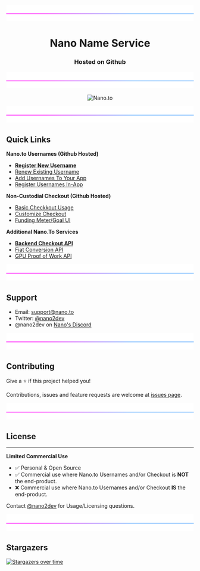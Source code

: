 ![line](https://github.com/fwd/n2/raw/master/.github/line.png)

<h1 align="center">Nano Name Service</h1>
<h3 align="center">Hosted on Github</h3>

![line](https://github.com/fwd/n2/raw/master/.github/line.png)

<p align="center">
  <img src="https://github.com/fwd/nano/raw/master/dist/images/funding.png" alt="Nano.to" />
</p>

![line](https://github.com/fwd/n2/raw/master/.github/line.png)

## Quick Links

**Nano.to Usernames (Github Hosted)**
  - [**Register New Username**](https://github.com/fwd/nano-to/blob/master/docs/username.md)
  - [Renew Existing Username](https://github.com/fwd/nano-to/blob/master/docs/username.md#renewal)
  - [Add Usernames To Your App](https://github.com/fwd/nano-to/blob/master/docs/username.md#dataset)
  - [Register Usernames In-App](https://github.com/fwd/nano-to/blob/master/docs/username-integration.md)


**Non-Custodial Checkout (Github Hosted)**
- [Basic Checkkout Usage](https://github.com/fwd/nano-to/blob/master/docs/checkout.md)
- [Customize Checkout](https://github.com/fwd/nano-to/blob/master/docs/checkout.md#customize-colors)
- [Funding Meter/Goal UI](https://github.com/fwd/nano-to/blob/master/docs/username-integration.md)

**Additional Nano.To Services**

- [**Backend Checkout API**](https://github.com/fwd/nano-to/blob/master/docs/checkout.md#checkout-via-post)
- [Fiat Conversion API](https://github.com/fwd/nano-to/blob/master/docs/price.md#price-api)
- [GPU Proof of Work API](https://github.com/fwd/nano-to/blob/master/docs/pow.md)

![line](https://github.com/fwd/n2/raw/master/.github/line.png)

## Support

- Email: support@nano.to
- Twitter: [@nano2dev](https://twitter.com/nano2dev)
- @nano2dev on [Nano's Discord](https://discord.com/invite/RNAE2R9) 

![line](https://github.com/fwd/n2/raw/master/.github/line.png)

## Contributing

Give a ⭐️ if this project helped you!

Contributions, issues and feature requests are welcome at [issues page](https://github.com/fwd/nano-to/issues).

![line](https://github.com/fwd/n2/raw/master/.github/line.png)


## License

---

**Limited Commercial Use**

- ✅ Personal & Open Source
- ✅ Commercial use where Nano.to Usernames and/or Checkout is **NOT** the end-product.
- ❌ Commercial use where Nano.to Usernames and/or Checkout **IS** the end-product.

Contact [@nano2dev](mailto:support@nano.to) for Usage/Licensing questions.

![line](https://github.com/fwd/n2/raw/master/.github/line.png)


## Stargazers

[![Stargazers over time](https://starchart.cc/fwd/nano-to.svg)](https://github.com/fwd/nano-to)
